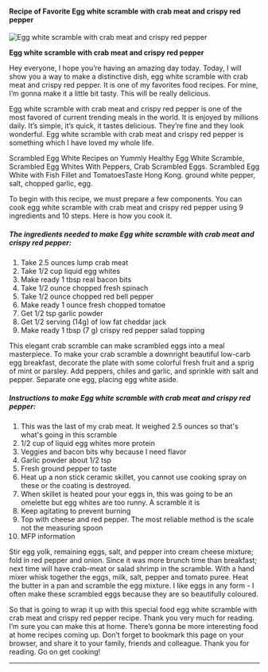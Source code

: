             

#### Recipe of Favorite Egg white scramble with crab meat and crispy red pepper

![Egg white scramble with crab meat and crispy red pepper](https://img-global.cpcdn.com/recipes/44f7ec724ff44a09/751x532cq70/egg-white-scramble-with-crab-meat-and-crispy-red-pepper-recipe-main-photo.jpg)

**Egg white scramble with crab meat and crispy red pepper**

Hey everyone, I hope you’re having an amazing day today. Today, I will show you a way to make a distinctive dish, egg white scramble with crab meat and crispy red pepper. It is one of my favorites food recipes. For mine, I’m gonna make it a little bit tasty. This will be really delicious.

Egg white scramble with crab meat and crispy red pepper is one of the most favored of current trending meals in the world. It is enjoyed by millions daily. It’s simple, it’s quick, it tastes delicious. They’re fine and they look wonderful. Egg white scramble with crab meat and crispy red pepper is something which I have loved my whole life.

Scrambled Egg White Recipes on Yummly Healthy Egg White Scramble, Scrambled Egg Whites With Peppers, Crab Scrambled Eggs. Scrambled Egg White with Fish Fillet and TomatoesTaste Hong Kong. ground white pepper, salt, chopped garlic, egg.

To begin with this recipe, we must prepare a few components. You can cook egg white scramble with crab meat and crispy red pepper using 9 ingredients and 10 steps. Here is how you cook it.

##### The ingredients needed to make Egg white scramble with crab meat and crispy red pepper:

1.  Take 2.5 ounces lump crab meat
2.  Take 1/2 cup liquid egg whites
3.  Make ready 1 tbsp real bacon bits
4.  Take 1/2 ounce chopped fresh spinach
5.  Take 1/2 ounce chopped red bell pepper
6.  Make ready 1 ounce fresh chopped tomatoe
7.  Get 1/2 tsp garlic powder
8.  Get 1/2 serving (14g) of low fat cheddar jack
9.  Make ready 1 tbsp (7 g) crispy red pepper salad topping

This elegant crab scramble can make scrambled eggs into a meal masterpiece. To make your crab scramble a downright beautiful low-carb egg breakfast, decorate the plate with some colorful fresh fruit and a sprig of mint or parsley. Add peppers, chiles and garlic, and sprinkle with salt and pepper. Separate one egg, placing egg white aside.

##### Instructions to make Egg white scramble with crab meat and crispy red pepper:

1.  This was the last of my crab meat. It weighed 2.5 ounces so that's what's going in this scramble
2.  1/2 cup of liquid egg whites more protein
3.  Veggies and bacon bits why because I need flavor
4.  Garlic powder about 1/2 tsp
5.  Fresh ground pepper to taste
6.  Heat up a non stick ceramic skillet, you cannot use cooking spray on these or the coating is destroyed.
7.  When skillet is heated pour your eggs in, this was going to be an omelette but egg whites are too runny. A scramble it is
8.  Keep agitating to prevent burning
9.  Top with cheese and red pepper. The most reliable method is the scale not the measuring spoon
10.  MFP information

Stir egg yolk, remaining eggs, salt, and pepper into cream cheese mixture; fold in red pepper and onion. Since it was more brunch time than breakfast; next time will have crab-meat or salad shrimp in the scramble. With a hand mixer whisk together the eggs, milk, salt, pepper and tomato puree. Heat the butter in a pan and scramble the egg mixture. I like eggs in any form - I often make these scrambled eggs because they are so beautifully coloured.

So that is going to wrap it up with this special food egg white scramble with crab meat and crispy red pepper recipe. Thank you very much for reading. I’m sure you can make this at home. There’s gonna be more interesting food at home recipes coming up. Don’t forget to bookmark this page on your browser, and share it to your family, friends and colleague. Thank you for reading. Go on get cooking!

* * *